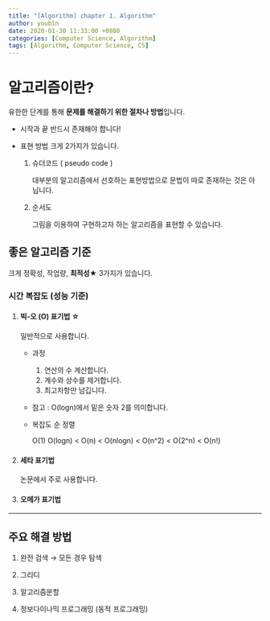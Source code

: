```yaml
---
title: "[Algorithm] chapter 1. Algorithm"
author: youbin
date: 2020-01-30 11:33:00 +0800
categories: [Computer Science, Algorithm]
tags: [Algorithm, Computer Science, CS]
---
```


# 알고리즘이란?

유한한 단계를 통해 **문제를 해결하기 위한 절차나 방법**입니다.

- 시작과 끝 반드시 존재해야 합니다!

- 표현 방법 크게 2가지가 있습니다.

  1. 슈더코드 ( pseudo code )

     대부분의 알고리즘에서 선호하는 표현방법으로 문법이 따로 존재하는 것은 아닙니다.

  2. 순서도

     그림을 이용하여 구현하고자 하는 알고리즘을 표현할 수 있습니다.

## 좋은 알고리즘 기준

크게 정확성, 작업량, **최적성**★ 3가지가 있습니다.

### 시간 복잡도 (성능 기준)

1. #### **빅-오 (O) 표기법 ☆**

   일반적으로 사용합니다.

   - 과정

     1. 연산의 수 계산합니다.
     2. 계수와 상수를 제거합니다.
     3. 최고차항만 남깁니다.

   - 참고 : O(logn)에서 밑은 숫자 2를 의미합니다.

   - 복잡도 순 정렬

     O(1) O(logn) < O(n) < O(nlogn) < O(n^2) < O(2^n) < O(n!)

2. #### 세타 표기법

   논문에서 주로 사용합니다.

3. #### 오메가 표기법

---

## 주요 해결 방법

1. 완전 검색 → 모든 경우 탐색

2. 그리디
3. 알고리즘분할
4. 정보다이나믹 프로그래밍 (동적 프로그래밍)
